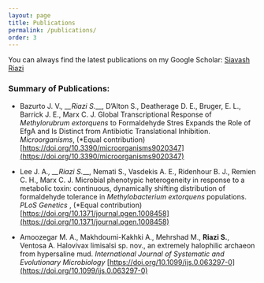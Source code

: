```yaml
---
layout: page
title: Publications
permalink: /publications/
order: 3
---
```


You can always find the latest publications on my Google Scholar: [Siavash Riazi](https://scholar.google.com/citations?user=nJEy_5YAAAAJ&hl=en)

### Summary of Publications:

* Bazurto J. V.*, __Riazi S.*__, D’Alton S., Deatherage D. E., Bruger, E. L., Barrick J. E., Marx C. J. Global Transcriptional Response of *Methylorubrum extorquens* to Formaldehyde
Stres Expands the Role of EfgA and Is Distinct from Antibiotic Translational Inhibition. *Microorganisms*, (*Equal contribution)
[https://doi.org/10.3390/microorganisms9020347](https://doi.org/10.3390/microorganisms9020347)

* Lee J. A.*, __Riazi S.*__, Nemati S., Vasdekis A. E., Ridenhour B. J., Remien C. H., Marx C. J. Microbial phenotypic heterogeneity in response to a metabolic toxin: continuous,
dynamically shifting distribution of formaldehyde tolerance in *Methylobacterium extorquens* populations. *PLoS Genetics* , (*Equal contribution)
[https://doi.org/10.1371/journal.pgen.1008458](https://doi.org/10.1371/journal.pgen.1008458)

* Amoozegar M. A., Makhdoumi-Kakhki A., Mehrshad M., __Riazi S.__, Ventosa A. Halovivax limisalsi sp. nov., an extremely halophilic archaeon from hypersaline mud. *International Journal of Systematic and Evolutionary Microbiology*
[https://doi.org/10.1099/ijs.0.063297-0](https://doi.org/10.1099/ijs.0.063297-0)
